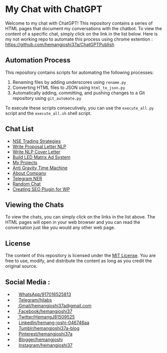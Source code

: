 # My Chat with ChatGPT

Welcome to my chat with ChatGPT! This repository contains a series of HTML pages that document my conversations with the chatbot. To view the content of a specific chat, simply click on the link in the list below.
Here is my not working repo to automate this process using chrome extention : https://github.com/hemangjoshi37a/ChatGPTPublish

## Automation Process

This repository contains scripts for automating the following processes:

1. Renaming files by adding underscores using `rename.py`
2. Converting HTML files to JSON using `html_to_json.py`
3. Automatically adding, committing, and pushing changes to a Git repository using `git_automate.py`

To execute these scripts consecutively, you can use the `execute_all.py` script and the `execute_all.sh` shell script.


## Chat List

- [NSE Trading Strategies](nse_trading_strategies.html)
- [Write Proposal Letter NLP](write_proposal_letter_nlp.html)
- [Write NLP Cover Letter](write_nlp_cover_letter.html)
- [Build LED Matrix Ad System](build_led_matrix_ad_system.html)
- [My Projects](my_projects.html)
- [Anti Gravity Time Machine](anti_gravity_time_machine.html)
- [About Company](about_company.html)
- [Telegram NER](telegram_ner.html)
- [Random Chat](random_chat.html)
- [Creating SEO Plugin for WP](creating_seo_plugin_for_wp.html)

## Viewing the Chats

To view the chats, you can simply click on the links in the list above. The HTML pages will open in your web browser and you can read the conversation just like you would any other web page.

## License

The content of this repository is licensed under the [MIT License](LICENSE). You are free to use, modify, and distribute the content as long as you credit the original source.

## Social Media :
* <img src="https://raw.githubusercontent.com/bradvin/social-share-urls/master/images/logo-icons/whatsapp.jpg" width="15px;"/> [WhatsApp/917016525813](https://wa.me/917016525813)
* <img src="https://raw.githubusercontent.com/bradvin/social-share-urls/master/images/logo-icons/telegram.me.jpg" width="15px;"/> [Telegram/hjlabs](https://t.me/hjlabs)
* [<img src="https://raw.githubusercontent.com/bradvin/social-share-urls/master/images/logo-icons/email.jpg" width="15px;"/> Gmail/hemangjoshi37a@gmail.com](mailto:hemangjoshi37a@gmail.com)
* [<img src="https://raw.githubusercontent.com/bradvin/social-share-urls/master/images/logo-icons/facebook.jpg" width="15px;"/> Facebook/hemangjoshi37](https://www.facebook.com/hemangjoshi37/)
* [<img src="https://raw.githubusercontent.com/bradvin/social-share-urls/master/images/logo-icons/twitter.jpg" width="15px;"/> Twitter/HemangJ81509525](https://twitter.com/HemangJ81509525)
* <img src="https://raw.githubusercontent.com/bradvin/social-share-urls/master/images/logo-icons/linkedin.jpg" width="15px;"/> [LinkedIn/hemang-joshi-046746aa](https://www.linkedin.com/in/hemang-joshi-046746aa/)
* <img src="https://raw.githubusercontent.com/bradvin/social-share-urls/master/images/logo-icons/tumblr.jpg" width="15px;"/> [Tumblr/hemangjoshi37a-blog](https://www.tumblr.com/blog/hemangjoshi37a-blog)
* <img src="https://raw.githubusercontent.com/bradvin/social-share-urls/master/images/logo-icons/pinterest.jpg" width="15px;"/> [Pinterest/hemangjoshi37a](https://in.pinterest.com/hemangjoshi37a/)
* <img src="https://raw.githubusercontent.com/bradvin/social-share-urls/master/images/logo-icons/blogger.jpg" width="15px;"/> [Blogger/hemangjoshi](http://hemangjoshi.blogspot.com/)
* <img src="https://raw.githubusercontent.com/bradvin/social-share-urls/master/images/logo-icons/instapaper.jpg" width="15px;"/> [Instagram/hemangjoshi37](https://www.instagram.com/hemangjoshi37/)
